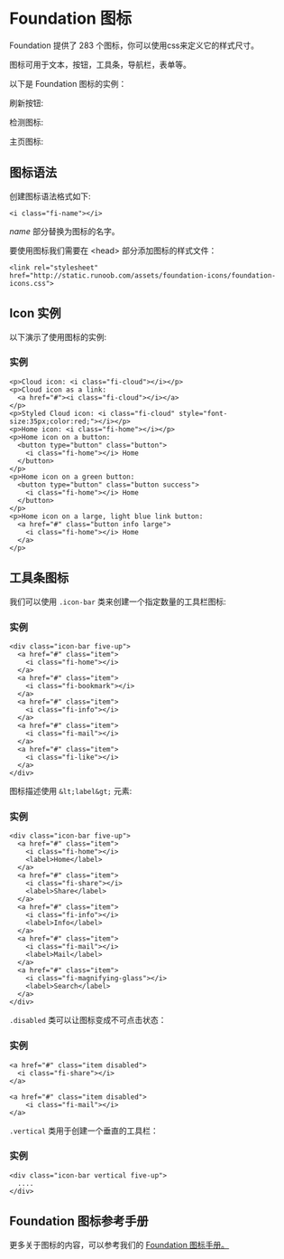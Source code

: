 # Foundation 图标

<link rel="stylesheet" href="http://static.runoob.com/assets/foundation-icons/foundation-icons.css">

Foundation 提供了 283 个图标，你可以使用css来定义它的样式尺寸。

图标可用于文本，按钮，工具条，导航栏，表单等。

以下是 Foundation 图标的实例：

刷新按钮:

检测图标:

主页图标:

## 图标语法

创建图标语法格式如下:

```
<i class="fi-name"></i>
```

_name_ 部分替换为图标的名字。

要使用图标我们需要在 &lt;head&gt; 部分添加图标的样式文件：

```
<link rel="stylesheet" href="http://static.runoob.com/assets/foundation-icons/foundation-icons.css">

```

## Icon 实例

以下演示了使用图标的实例:

### 实例

```
<p>Cloud icon: <i class="fi-cloud"></i></p>
<p>Cloud icon as a link:
  <a href="#"><i class="fi-cloud"></i></a>
</p>
<p>Styled Cloud icon: <i class="fi-cloud" style="font-size:35px;color:red;"></i></p>
<p>Home icon: <i class="fi-home"></i></p>
<p>Home icon on a button:
  <button type="button" class="button">
    <i class="fi-home"></i> Home
  </button>
</p>
<p>Home icon on a green button:
  <button type="button" class="button success">
    <i class="fi-home"></i> Home
  </button>
</p>
<p>Home icon on a large, light blue link button:
  <a href="#" class="button info large">
    <i class="fi-home"></i> Home
  </a>
</p>
```

## 工具条图标

我们可以使用 `.icon-bar` 类来创建一个指定数量的工具栏图标:

### 实例

```
<div class="icon-bar five-up">
  <a href="#" class="item">
    <i class="fi-home"></i>
  </a>
  <a href="#" class="item">
    <i class="fi-bookmark"></i>
  </a>
  <a href="#" class="item">
    <i class="fi-info"></i>
  </a>
  <a href="#" class="item">
    <i class="fi-mail"></i>
  </a>
  <a href="#" class="item">
    <i class="fi-like"></i>
  </a>
</div>
```

图标描述使用 `&lt;label&gt;` 元素:

### 实例

```
<div class="icon-bar five-up">
  <a href="#" class="item">
    <i class="fi-home"></i>
    <label>Home</label>
  </a>
  <a href="#" class="item">
    <i class="fi-share"></i>
    <label>Share</label>
  </a>
  <a href="#" class="item">
    <i class="fi-info"></i>
    <label>Info</label>
  </a>
  <a href="#" class="item">
    <i class="fi-mail"></i>
    <label>Mail</label>
  </a>
  <a href="#" class="item">
    <i class="fi-magnifying-glass"></i>
    <label>Search</label>
  </a>
</div>
```

`.disabled` 类可以让图标变成不可点击状态：

### 实例

```
<a href="#" class="item disabled">
  <i class="fi-share"></i>
</a>

<a href="#" class="item disabled">
    <i class="fi-mail"></i>
</a>
```

`.vertical` 类用于创建一个垂直的工具栏：

### 实例

```
<div class="icon-bar vertical five-up">
  ....
</div>
```

## Foundation 图标参考手册

更多关于图标的内容，可以参考我们的 [Foundation 图标手册。](foundation-ref-icons.html)

[](foundation-ref-icons.html)